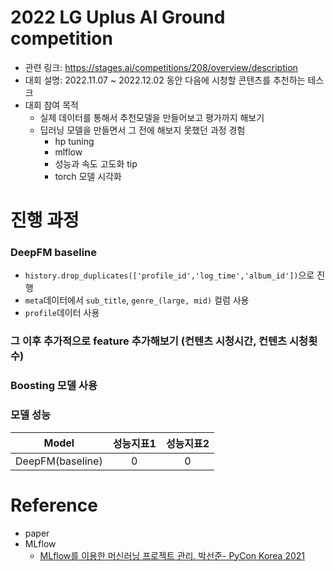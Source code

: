 # 2022 LG Uplus AI Ground competition

- 관련 링크: https://stages.ai/competitions/208/overview/description
- 대회 설명: 2022.11.07 ~ 2022.12.02 동안 다음에 시청할 콘텐츠를 추천하는 테스크
- 대회 참여 목적
  - 실제 데이터를 통해서 추천모델을 만들어보고 평가까지 해보기
  - 딥러닝 모델을 만들면서 그 전에 해보지 못했던 과정 경험
    - hp tuning
    - mlflow
    - 성능과 속도 고도화 tip
    - torch 모델 시각화

# 진행 과정

### DeepFM baseline

- `history.drop_duplicates(['profile_id','log_time','album_id'])`으로 진행
- `meta`데이터에서 `sub_title`, `genre_(large, mid)` 컬럼 사용
- `profile`데이터 사용

### 그 이후 추가적으로 feature 추가해보기 (컨텐츠 시청시간, 컨텐츠 시청횟수)

### Boosting 모델 사용

### 모델 성능

|      Model       | 성능지표1 | 성능지표2 |
| :--------------: | :-------: | :-------: |
| DeepFM(baseline) |     0     |     0     |

# Reference

- paper
- MLflow
  - [MLflow를 이용한 머신러닝 프로젝트 관리. 박선준- PyCon Korea 2021](https://www.youtube.com/watch?v=H-4ZIfOJDaw)
